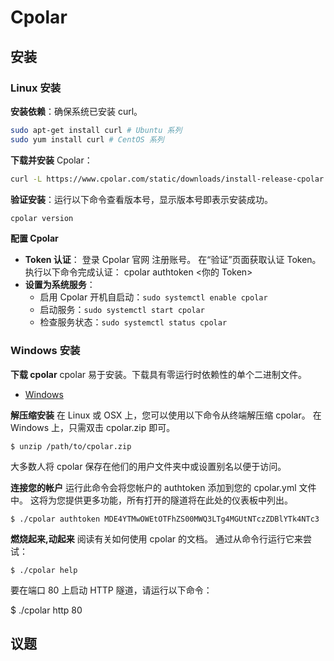 # Cpolar

## 安装

### Linux 安装

**安装依赖**：确保系统已安装 curl。

```sh
sudo apt-get install curl # Ubuntu 系列
sudo yum install curl # CentOS 系列
```

**下载并安装** Cpolar：

```sh
curl -L https://www.cpolar.com/static/downloads/install-release-cpolar.sh | sudo bash
```

**验证安装**：运行以下命令查看版本号，显示版本号即表示安装成功。

```sh
cpolar version
```

**配置 Cpolar**

- **Token 认证**： 登录 Cpolar 官网 注册账号。 在“验证”页面获取认证 Token。 执行以下命令完成认证： cpolar authtoken <你的 Token>
- **设置为系统服务**：
  - 启用 Cpolar 开机自启动：`sudo systemctl enable cpolar`
  - 启动服务：`sudo systemctl start cpolar`
  - 检查服务状态：`sudo systemctl status cpolar`

### Windows 安装

**下载 cpolar**
cpolar 易于安装。下载具有零运行时依赖性的单个二进制文件。

- [Windows](https://www.cpolar.com/static/downloads/releases/3.3.18/cpolar-stable-windows-amd64-setup.zip?_gl=1*qoevdp*_ga*MTQ1MTgxNDkzMC4xNzQ0ODc2MjAz*_ga_WF16DPKZZ1*czE3NTc3NTMwMzEkbzMkZzEkdDE3NTc3NTUyNTckajUzJGwwJGgw)

**解压缩安装**
在 Linux 或 OSX 上，您可以使用以下命令从终端解压缩 cpolar。 在 Windows 上，只需双击 cpolar.zip 即可。

```
$ unzip /path/to/cpolar.zip
```

大多数人将 cpolar 保存在他们的用户文件夹中或设置别名以便于访问。

**连接您的帐户**
运行此命令会将您帐户的 authtoken 添加到您的 cpolar.yml 文件中。 这将为您提供更多功能，所有打开的隧道将在此处的仪表板中列出。

```
$ ./cpolar authtoken MDE4YTMwOWEtOTFhZS00MWQ3LTg4MGUtNTczZDBlYTk4NTc3
```

**燃烧起来,动起来**
阅读有关如何使用 cpolar 的文档。 通过从命令行运行它来尝试：

```
$ ./cpolar help
```

要在端口 80 上启动 HTTP 隧道，请运行以下命令：

$ ./cpolar http 80

## 议题
